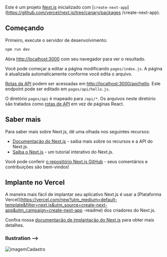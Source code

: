 Este é um projeto [Next.js](https://nextjs.org/) inicializado com [`create-next-app`](https://github.com/vercel/next.js/tree/canary/packages /create-next-app).

## Começando

Primeiro, execute o servidor de desenvolvimento:

```bash
npm run dev
```

Abra [http://localhost:3000](http://localhost:3000) com seu navegador para ver o resultado.

Você pode começar a editar a página modificando `pages/index.js`. A página é atualizada automaticamente conforme você edita o arquivo.

[Rotas da API](https://nextjs.org/docs/api-routes/introduction) podem ser acessadas em [http://localhost:3000/api/hello](http://localhost:3000/api/hello ). Este endpoint pode ser editado em `pages/api/hello.js`.

O diretório `pages/api` é mapeado para `/api/*`. Os arquivos neste diretório são tratados como [rotas de API](https://nextjs.org/docs/api-routes/introduction) em vez de páginas React.

## Saber mais

Para saber mais sobre Next.js, dê uma olhada nos seguintes recursos:

- [Documentação do Next.js](https://nextjs.org/docs) - saiba mais sobre os recursos e a API do Next.js.
- [Saiba o Next.js](https://nextjs.org/learn) - um tutorial interativo do Next.js.

Você pode conferir [o repositório Next.js GitHub](https://github.com/vercel/next.js/) - seus comentários e contribuições são bem-vindos!

## Implante no Vercel

A maneira mais fácil de implantar seu aplicativo Next.js é usar a [Plataforma Vercel](https://vercel.com/new?utm_medium=default-template&filter=next.js&utm_source=create-next-app&utm_campaign=create-next-app -readme) dos criadores do Next.js.

Confira nossa [documentação de implantação do Next.js](https://nextjs.org/docs/deployment) para obter mais detalhes.


<h3>  Ilustration --> </h3>

![imagemCadastro](https://user-images.githubusercontent.com/75026003/182058998-ab7e34ba-3247-4259-9b65-d1f6dcb050ff.png)


